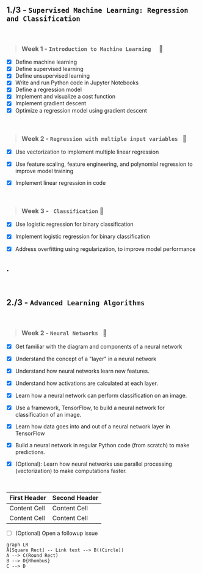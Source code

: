 ## 1./3 - `Supervised Machine Learning: Regression and Classification   `  

</br>

  > ### Week 1 - `Introduction to Machine Learning  ` :tada:  

- [x] Define machine learning
- [x] Define supervised learning
- [x] Define unsupervised learning
- [x] Write and run Python code in Jupyter Notebooks
- [x] Define a regression model
- [x] Implement and visualize a cost function
- [x] Implement gradient descent
- [x] Optimize a regression model using gradient descent
</br>

 > ### Week 2 - `Regression with multiple input variables ` :tada:

- [x] Use vectorization to implement multiple linear regression
- [x] Use feature scaling, feature engineering, and polynomial regression to improve model training
- [x] Implement linear regression in code


</br>

 > ### Week 3 - ` Classification` :tada:

- [x] Use logistic regression for binary classification
- [x] Implement logistic regression for binary classification
- [x] Address overfitting using regularization, to improve model performance


.
-------------------------------------------------------------------------------------------

</br>

## 2./3 - `Advanced Learning Algorithms   `  

</br>


 > ### Week 2 - `Neural Networks ` :tada:

- [x] Get familiar with the diagram and components of a neural network
- [x] Understand the concept of a "layer" in a neural network
- [x] Understand how neural networks learn new features.
- [x] Understand how activations are calculated at each layer.
- [x] Learn how a neural network can perform classification on an image.
- [x] Use a framework, TensorFlow, to build a neural network for classification of an image.
- [x] Learn how data goes into and out of a neural network layer in TensorFlow
- [x] Build a neural network in regular Python code (from scratch) to make predictions.
- [x] (Optional): Learn how neural networks use parallel processing (vectorization) to make computations faster.


</br>






First Header  | Second Header
------------- | -------------
Content Cell  | Content Cell
Content Cell  | Content Cell 


- [ ] \(Optional) Open a followup issue



```mermaid
graph LR
A[Square Rect] -- Link text --> B((Circle))
A --> C(Round Rect)
B --> D{Rhombus}
C --> D
```
